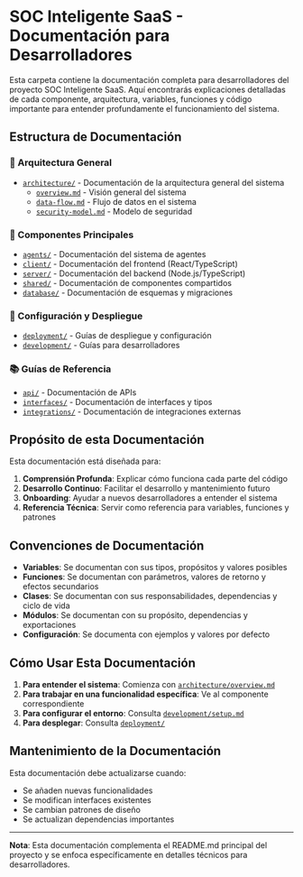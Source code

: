 # SOC Inteligente SaaS - Documentación para Desarrolladores

Esta carpeta contiene la documentación completa para desarrolladores del proyecto SOC Inteligente SaaS. Aquí encontrarás explicaciones detalladas de cada componente, arquitectura, variables, funciones y código importante para entender profundamente el funcionamiento del sistema.

## Estructura de Documentación

### 📁 Arquitectura General
- [`architecture/`](./architecture/) - Documentación de la arquitectura general del sistema
  - [`overview.md`](./architecture/overview.md) - Visión general del sistema
  - [`data-flow.md`](./architecture/data-flow.md) - Flujo de datos en el sistema
  - [`security-model.md`](./architecture/security-model.md) - Modelo de seguridad

### 🔧 Componentes Principales
- [`agents/`](./agents/) - Documentación del sistema de agentes
- [`client/`](./client/) - Documentación del frontend (React/TypeScript)
- [`server/`](./server/) - Documentación del backend (Node.js/TypeScript)
- [`shared/`](./shared/) - Documentación de componentes compartidos
- [`database/`](./database/) - Documentación de esquemas y migraciones

### 🚀 Configuración y Despliegue
- [`deployment/`](./deployment/) - Guías de despliegue y configuración
- [`development/`](./development/) - Guías para desarrolladores

### 📚 Guías de Referencia
- [`api/`](./api/) - Documentación de APIs
- [`interfaces/`](./interfaces/) - Documentación de interfaces y tipos
- [`integrations/`](./integrations/) - Documentación de integraciones externas

## Propósito de esta Documentación

Esta documentación está diseñada para:

1. **Comprensión Profunda**: Explicar cómo funciona cada parte del código
2. **Desarrollo Continuo**: Facilitar el desarrollo y mantenimiento futuro
3. **Onboarding**: Ayudar a nuevos desarrolladores a entender el sistema
4. **Referencia Técnica**: Servir como referencia para variables, funciones y patrones

## Convenciones de Documentación

- **Variables**: Se documentan con sus tipos, propósitos y valores posibles
- **Funciones**: Se documentan con parámetros, valores de retorno y efectos secundarios
- **Clases**: Se documentan con sus responsabilidades, dependencias y ciclo de vida
- **Módulos**: Se documentan con su propósito, dependencias y exportaciones
- **Configuración**: Se documenta con ejemplos y valores por defecto

## Cómo Usar Esta Documentación

1. **Para entender el sistema**: Comienza con [`architecture/overview.md`](./architecture/overview.md)
2. **Para trabajar en una funcionalidad específica**: Ve al componente correspondiente
3. **Para configurar el entorno**: Consulta [`development/setup.md`](./development/setup.md)
4. **Para desplegar**: Consulta [`deployment/`](./deployment/)

## Mantenimiento de la Documentación

Esta documentación debe actualizarse cuando:
- Se añaden nuevas funcionalidades
- Se modifican interfaces existentes
- Se cambian patrones de diseño
- Se actualizan dependencias importantes

---

**Nota**: Esta documentación complementa el README.md principal del proyecto y se enfoca específicamente en detalles técnicos para desarrolladores.